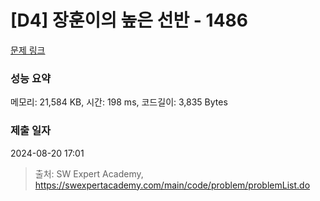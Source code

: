 # [D4] 장훈이의 높은 선반 - 1486 

[문제 링크](https://swexpertacademy.com/main/code/problem/problemDetail.do?contestProbId=AV2b7Yf6ABcBBASw) 

### 성능 요약

메모리: 21,584 KB, 시간: 198 ms, 코드길이: 3,835 Bytes

### 제출 일자

2024-08-20 17:01



> 출처: SW Expert Academy, https://swexpertacademy.com/main/code/problem/problemList.do